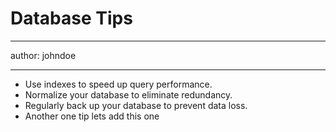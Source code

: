# Database Tips

---

author: johndoe

---

- Use indexes to speed up query performance.
- Normalize your database to eliminate redundancy.
- Regularly back up your database to prevent data loss.
- Another one tip lets add this one
